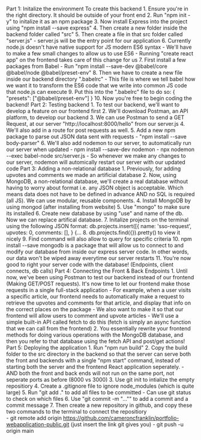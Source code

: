 Part 1: Initalize the environment
    To create this backend 
        1. Ensure you're in the right directory. It should be outside of your front end
        2. Run "npm init -y" to initalize it as an npm package
        3. Now install Express into the project using "npm install --save express"
        4. Then create a new folder inside the backend folder called "src"
        5. Then create a file in that src folder called "server.js"
            - server.js will be the entry point for our application
        6. Currently node.js doesn't have native support for JS modern ES6 syntax
            - We'll have to make a few small changes to allow us to use ES6
            - Running "create react app" on the frontend takes care of this change for us
        7. First install a few packages from Babel
            - Run "npm install --save-dev @babel/core @babel/node @babel/preset-env"
        8. Then we have to create a new file inside our backend directory ".babelrc"
            - This file is where we tell babel how we want it to transform the ES6 code that we write
            into common JS code that node.js can execute
        9. Put this into the ".babelrc" file to do so:
            {
                "presets": ["@babel/preset-env"]
            }
        10. Now you're free to begin coding the backend!
Part 2: 
    Testing backend 
        1. To test our backend, we'll want to develop a feature on our frontend first
        2. We'll download Postman, an API platform, to develop our backend
        3. We can use Postman to send a GET Request, at our server "http://localhost:8000/hello" from our server.js
        4. We'll also add in a route for  post requests as well.
        5. Add a new npm package to parse out JSON data sent with requests 
            -  "npm install --save body-parser"
        6. We'll also add nodemon to our server, to automatically run our server when updated
            - npm install --save-dev nodemon 
            - npx nodemon --exec babel-node src/server.js
            - So whenever we make any changes to our server, nodemon will automically restart our server with our updated code
Part 3:
    Adding a non-relational database
        1. Previously, for adding upvotes and comments we made an artificial database 
        2. Now, using MongoDB, a non-relational database, we'll create a real database without having to worry about format
        i.e. any JSON object is acceptable. Which means data does not have to be defined in advance AND no SQL is required
        (all JS). We can use modular, reusable components.
        4. Install MongoDB by using mongod (after installing from website)
        5. Use "mongo" to make sure its installed
        6. Create new database by using "use" and name of the db. Now we can replace artifical database.
        7. Initalize projects on the terminal using the following JSON format: 
        db.projects.insert([{
        name: 'sso-request',
            upvotes: 0,
            comments: [],
            } {...
        8. db.projects.find({}).pretty() to view it nicely
        9. Find command will also allow to query for specific criteria
        10. npm install --save mongodb is a package that will allow us to connect to and modify our database from inside our express 
        server code. In other words, our data won't be wiped away everytime our server restarts
        11. You're now good to right your server code with the database! (Endpoints, client connects, db calls)
Part 4: 
    Connecting the Front & Back Endpoints
        1. Until now, we've been using Postman to test our backend instead of our frontend (Making GET/POST
        requests). It's now time to let our frontend make those requests in a single full-stack application
            - For example, when a user visits a specific article, our frontend needs to automatically make a request
            to retrieve the upvotes and comments for that article, and display that info on the correct places on the package
            - We also want to make it so that our frontend will allow users to comment and upvote articles 
            - We'll use a simple built-in API called fetch to do this (fetch is simply an async function that we can call from the frontend)
        2. You essentially rewrite your frontend methods for doing various operations with the MongoDB database, and then you refer to that 
        database using the fetch API and post/get actions!
Part 5: 
    Deploying the application
    1. Run "npm run build"
    2. Copy the build folder to the src directory in the backend so that the server can serve both the front and backends 
    with a single "npm start" command, instead of starting both the server and the frontend React application seperately. 
        - AND both the front and back ends will not run on the same port, not seperate ports as before (8000 vs 3000)
    3. Use git init to intialize the empty repositiory 
    4. Create a .gitignore file to ignore node_modules (which is quite large)
    5. Run "git add ." to add all files to be committed
        - Can use git status to check on which files 
    6. Use "git commit -m "..."" to add a commit and a commit message
    7. Then create a new repository in github, and copy these two commands to the terminal to connect the repositiory   
        -  git remote add origin https://github.com/cameroncfranklin/portfolio-webapplication-public.git  (just insert the link git gives you)
        - git push -u origin main